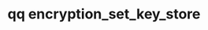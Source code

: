 ---
category: encryption
command: encryption_set_key_store
keywords: qq, qq_cli, encryption_set_key_store
optional_options: []
permalink: /qq-cli-command-guide/encryption/encryption_set_key_store.html
positional_options: []
sidebar: qq_cli_command_reference_sidebar
summary: This section explains how to use the <code>qq encryption_set_key_store</code>
  command.
synopsis: Set the active at-rest encryption configuration.
title: qq encryption_set_key_store
usage: qq encryption_set_key_store [-h] {kms,local} ...

---